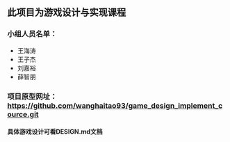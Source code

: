 ## 此项目为游戏设计与实现课程

### 小组人员名单：
- 王海涛
- 王子杰
- 刘嘉裕
- 薛智朋

### 项目原型网址：https://github.com/wanghaitao93/game_design_implement_cource.git

#### 具体游戏设计可看DESIGN.md文档
